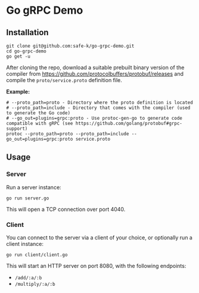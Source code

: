 # Go gRPC Demo

## Installation

```shell script
git clone git@github.com:safe-k/go-grpc-demo.git
cd go-grpc-demo
go get -u
```

After cloning the repo, download a suitable prebuilt binary version of the compiler from 
https://github.com/protocolbuffers/protobuf/releases and compile the `proto/service.proto` definition file.

**Example:**
```shell script
# --proto_path=proto - Directory where the proto definition is located
# --proto_path=include - Directory that comes with the compiler (used to generate the Go code)
# --go_out=plugins=grpc:proto - Use protoc-gen-go to generate code compatible with gRPC (see https://github.com/golang/protobuf#grpc-support)
protoc --proto_path=proto --proto_path=include --go_out=plugins=grpc:proto service.proto
```

## Usage

### Server

Run a server instance:
```shell script
go run server.go
```

This will open a TCP connection over port 4040.

### Client

You can connect to the server via a client of your choice, or optionally run a client instance:
```shell script
go run client/client.go
```

This will start an HTTP server on port 8080, with the following endpoints:
- `/add/:a/:b`
- `/multiply/:a/:b`
